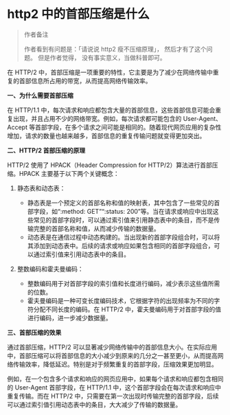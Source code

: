 # http2 中的首部压缩是什么

> 作者备注
>
> 作者看到有问题是：「请说说 http2 瘦不压缩原理」， 然后才有了这个问题。 但是作者觉得， 没有事实意义，当做科普即可。

在 HTTP/2 中，首部压缩是一项重要的特性，它主要是为了减少在网络传输中重复的首部信息所占用的带宽，从而提高网络传输效率。

**一、为什么需要首部压缩**

在 HTTP/1.1 中，每次请求和响应都包含大量的首部信息，这些首部信息可能会重复出现，并且占用不少的网络带宽。例如，每次请求都可能包含的 User-Agent、Accept 等首部字段，在多个请求之间可能是相同的。随着现代网页应用的复杂性增加，请求的数量也越来越多，首部信息的重复传输问题就变得更加突出。

**二、HTTP/2 首部压缩的原理**

HTTP/2 使用了 HPACK（Header Compression for HTTP/2）算法进行首部压缩。HPACK 主要基于以下两个关键概念：

1. 静态表和动态表：

   - 静态表是一个预定义的首部名称和值的映射表，其中包含了一些常见的首部字段，如“:method: GET”“:status: 200”等。当在请求或响应中出现这些常见的首部字段时，可以通过索引值来引用静态表中的条目，而不是传输完整的首部名称和值，从而减少传输的数据量。
   - 动态表是在通信过程中动态构建的。当出现新的首部字段组合时，可以将其添加到动态表中。后续的请求或响应如果包含相同的首部字段组合，可以通过索引值来引用动态表中的条目。

2. 整数编码和霍夫曼编码：
   - 整数编码用于对首部字段的索引值和长度进行编码，减少表示这些值所需的位数。
   - 霍夫曼编码是一种可变长度编码技术，它根据字符的出现频率为不同的字符分配不同长度的编码。在 HTTP/2 中，霍夫曼编码用于对首部字段的值进行编码，进一步减少数据量。

**三、首部压缩的效果**

通过首部压缩，HTTP/2 可以显著减少网络传输中的首部信息大小。在实际应用中，首部压缩可以将首部信息的大小减少到原来的几分之一甚至更小，从而提高网络传输效率，降低延迟。特别是对于频繁重复的首部字段，压缩效果更加明显。

例如，在一个包含多个请求和响应的网页应用中，如果每个请求和响应都包含相同的 User-Agent 首部字段，在 HTTP/1.1 中，这个首部字段会在每次请求和响应中重复传输。而在 HTTP/2 中，只需要在第一次出现时传输完整的首部字段，后续可以通过索引值引用动态表中的条目，大大减少了传输的数据量。